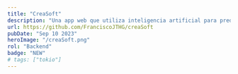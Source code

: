 ```yaml
---
title: "CreaSoft"
description: "Una app web que utiliza inteligencia artificial para predecir el éxito potencial de una película antes de su estreno."
url: https://github.com/FranciscoJTHG/creaSoft
pubDate: "Sep 10 2023"
heroImage: "/creaSoft.png"
rol: "Backend"
badge: "NEW"
# tags: ["tokio"]
---
```


<!-- Lorem ipsum dolor sit amet, consectetur adipiscing elit, sed do eiusmod tempor
incididunt ut labore et dolore magna aliqua. Vitae ultricies leo integer
malesuada nunc vel risus commodo viverra. Adipiscing enim eu turpis egestas
pretium. Euismod elementum nisi quis eleifend quam adipiscing. In hac habitasse
platea dictumst vestibulum. Sagittis purus sit amet volutpat. Netus et malesuada
fames ac turpis egestas. Eget magna fermentum iaculis eu non diam phasellus
vestibulum lorem. Varius sit amet mattis vulputate enim. Habitasse platea
dictumst quisque sagittis. Integer quis auctor elit sed vulputate mi. Dictumst
quisque sagittis purus sit amet. -->
